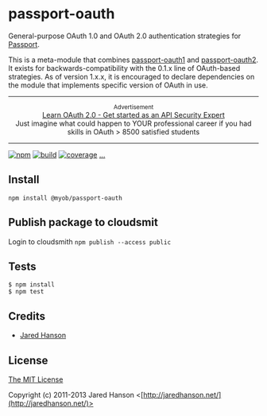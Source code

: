 # passport-oauth

General-purpose OAuth 1.0 and OAuth 2.0 authentication strategies for [Passport](https://github.com/jaredhanson/passport).

This is a meta-module that combines [passport-oauth1](https://github.com/jaredhanson/passport-oauth1)
and [passport-oauth2](https://github.com/jaredhanson/passport-oauth2).  It
exists for backwards-compatibility with the 0.1.x line of OAuth-based
strategies.  As of version 1.x.x, it is encouraged to declare dependencies
on the module that implements specific version of OAuth in use.

---

<p align="center">
  <sup>Advertisement</sup>
  <br>
  <a href="https://click.linksynergy.com/link?id=D*o7yui4/NM&offerid=507388.380582&type=2&murl=https%3A%2F%2Fwww.udemy.com%2Fcourse%2Flearn-oauth-2%2F&u1=1nK7A420G4zc4bUZp1eLf4upep1co3dfyV5nLlKmV">Learn OAuth 2.0 - Get started as an API Security Expert</a><br>Just imagine what could happen to YOUR professional career if you had skills in OAuth > 8500 satisfied students
</p>

---

[![npm](https://img.shields.io/npm/v/passport-oauth.svg)](https://www.npmjs.com/package/passport-oauth)
[![build](https://img.shields.io/travis/jaredhanson/passport-oauth.svg)](https://travis-ci.org/jaredhanson/passport-oauth)
[![coverage](https://img.shields.io/coveralls/jaredhanson/passport-oauth.svg)](https://coveralls.io/github/jaredhanson/passport-oauth)
[...](https://github.com/jaredhanson/passport-oauth/wiki/Status)

## Install

```npm install @myob/passport-oauth```

## Publish package to cloudsmit
Login to cloudsmith
```npm publish --access public```

## Tests

    $ npm install
    $ npm test

## Credits

  - [Jared Hanson](http://github.com/jaredhanson)

## License

[The MIT License](http://opensource.org/licenses/MIT)

Copyright (c) 2011-2013 Jared Hanson <[http://jaredhanson.net/](http://jaredhanson.net/)>


